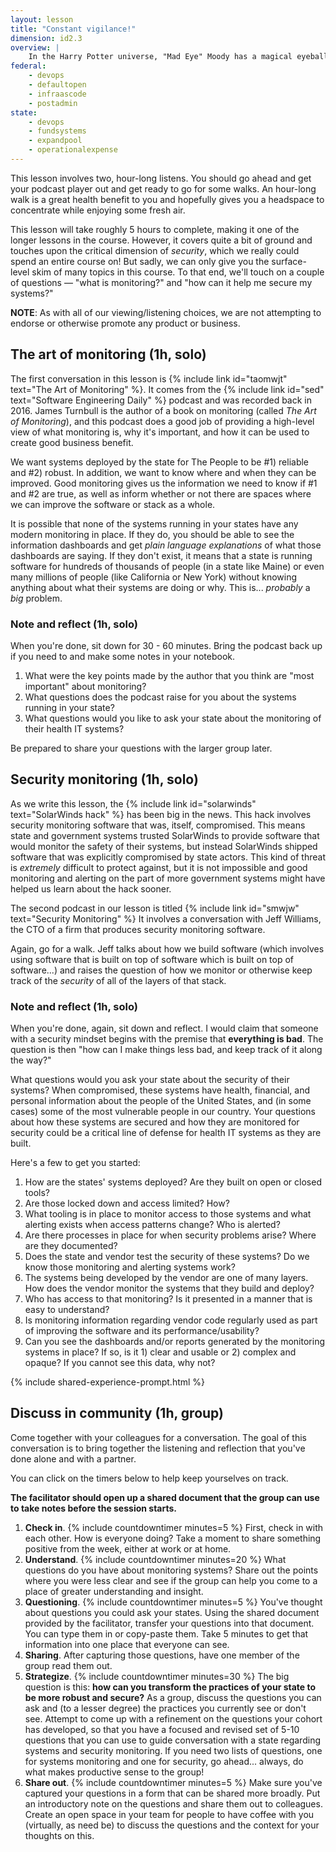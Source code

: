 ```yaml
---
layout: lesson
title: "Constant vigilance!"
dimension: id2.3
overview: |
    In the Harry Potter universe, "Mad Eye" Moody has a magical eyeball that can swivel around in his head to constantly watch in all directions. With software systems, we use the term <em>monitoring</em> to watch not only how our software is operating, but also how the servers provide that software, and how the network delivers the bits, and... and... <em>and</em>. In other words, excellent monitoring <b>is</b> constantly vigilant and we have tools that help us make sense of the deluge of data. This lesson broadly explores monitoring and speficially explores the importance of monitoring for security.
federal:
    - devops
    - defaultopen
    - infraascode
    - postadmin
state:
    - devops
    - fundsystems
    - expandpool
    - operationalexpense
---
```


This lesson involves two, hour-long listens. You should go ahead and get your podcast player out and get ready to go for some walks. An hour-long walk is a great health benefit to you and hopefully gives you a headspace to concentrate while enjoying some fresh air.

This lesson will take roughly 5 hours to complete, making it one of the longer lessons in the course. However, it covers quite a bit of ground and touches upon the critical dimension of *security*, which we really could spend an entire course on! But sadly, we can only give you the surface-level skim of many topics in this course. To that end, we'll touch on a couple of questions &mdash; "what is monitoring?" and "how can it help me secure my systems?"

**NOTE**: As with all of our viewing/listening choices, we are not attempting to endorse or otherwise promote any product or business. 

## The art of monitoring (1h, solo)

The first conversation in this lesson is {% include link id="taomwjt" text="The Art of Monitoring" %}. It comes from the {% include link id="sed" text="Software Engineering Daily" %} podcast and was recorded back in 2016. James Turnbull is the author of a book on monitoring (called *The Art of Monitoring*), and this podcast does a good job of providing a high-level view of what monitoring is, why it's important, and how it can be used to create good business benefit.

We want systems deployed by the state for The People to be #1) reliable and #2) robust. In addition, we want to know where and when they can be improved. Good monitoring gives us the information we need to know if #1 and #2 are true, as well as inform whether or not there are spaces where we can improve the software or stack as a whole. 

It is possible that none of the systems running in your states have any modern monitoring in place. If they do, you should be able to see the information dashboards and get *plain language explanations* of what those dashboards are saying. If they don't exist, it means that a state is running software for hundreds of thousands of people (in a state like Maine) or even many millions of people (like California or New York) without knowing anything about what their systems are doing or why. This is... *probably* a *big* problem.

### Note and reflect (1h, solo)

When you're done, sit down for 30 - 60 minutes. Bring the podcast back up if you need to and make some notes in your notebook.

1. What were the key points made by the author that you think are "most important" about monitoring?
2. What questions does the podcast raise for you about the systems running in your state?
3. What questions would you like to ask your state about the monitoring of their health IT systems?

Be prepared to share your questions with the larger group later.

## Security monitoring (1h, solo)

As we write this lesson, the {% include link id="solarwinds" text="SolarWinds hack" %} has been big in the news. This hack involves security monitoring software that was, itself, compromised. This means state and government systems trusted SolarWinds to provide software that would monitor the safety of their systems, but instead SolarWinds shipped software that was explicitly compromised by state actors. This kind of threat is *extremely* difficult to protect against, but it is not impossible and good monitoring and alerting on the part of more government systems might have helped us learn about the hack sooner.

The second podcast in our lesson is titled {% include link id="smwjw" text="Security Monitoring" %} It involves a conversation with Jeff Williams, the CTO of a firm that produces security monitoring software. 

Again, go for a walk. Jeff talks about how we build software (which involves using software that is built on top of software which is built on top of software...) and raises the question of how we monitor or otherwise keep track of the *security* of all of the layers of that stack.

### Note and reflect (1h, solo)

When you're done, again, sit down and reflect. I would claim that someone with a security mindset begins with the premise that **everything is bad**. The question is then "how can I make things less bad, and keep track of it along the way?" 

What questions would you ask your state about the security of their systems? When compromised, these systems have health, financial, and personal information about the people of the United States, and (in some cases) some of the most vulnerable people in our country. Your questions about how these systems are secured and how they are monitored for security could be a critical line of defense for health IT systems as they are built.

Here's a few to get you started:

1. How are the states' systems deployed? Are they built on open or closed tools?
2. Are those locked down and access limited? How? 
3. What tooling is in place to monitor access to those systems and what alerting exists when access patterns change? Who is alerted? 
4. Are there processes in place for when security problems arise? Where are they documented? 
5. Does the state and vendor test the security of these systems? Do we know those monitoring and alerting systems work? 
6. The systems being developed by the vendor are one of many layers. How does the vendor monitor the systems that they build and deploy?
7. Who has access to that monitoring? Is it presented in a manner that is easy to understand? 
8. Is monitoring information regarding vendor code regularly used as part of improving the software and its performance/usability?
9. Can you see the dashboards and/or reports generated by the monitoring systems in place? If so, is it 1) clear and usable or 2) complex and opaque? If you cannot see this data, why not?


{% include shared-experience-prompt.html %}

## Discuss in community (1h, group)

Come together with your colleagues for a conversation. The goal of this conversation is to bring together the listening and reflection that you've done alone and with a partner. 

You can click on the timers below to help keep yourselves on track.

 **The facilitator should open up a shared document that the group can use to take notes before the session starts.**

1.  **Check in**. {% include countdowntimer minutes=5 %} First, check in with each other. How is everyone doing? Take a moment to share something positive from the week, either at work or at home.
2.  **Understand**. {% include countdowntimer minutes=20 %} What questions do you have about monitoring systems? Share out the points where you were less clear and see if the group can help you come to a place of greater understanding and insight.
3.  **Questioning**. {% include countdowntimer minutes=5 %} You've thought about questions you could ask your states. Using the shared document provided by the facilitator, transfer your questions into that document. You can type them in or copy-paste them. Take 5 minutes to get that information into one place that everyone can see.
4.  **Sharing**. After capturing those questions, have one member of the group read them out.
5.  **Strategize**. {% include countdowntimer minutes=30 %} The big question is this: **how can you transform the practices of your state to be more robust and secure?** As a group, discuss the questions you can ask and (to a lesser degree) the practices you currently see or don't see. Attempt to come up with a refinement on the questions your cohort has developed, so that you have a focused and revised set of 5-10 questions that you can use to guide conversation with a state regarding systems and security monitoring. If you need two lists of questions, one for systems monitoring and one for security, go ahead... always, do what makes productive sense to the group! 
6.  **Share out**. {% include countdowntimer minutes=5 %} Make sure you've captured your questions in a form that can be shared more broadly. Put an introductory note on the questions and share them out to colleagues. Create an open space in your team for people to have coffee with you (virtually, as need be) to discuss the questions and the context for your thoughts on this. 
